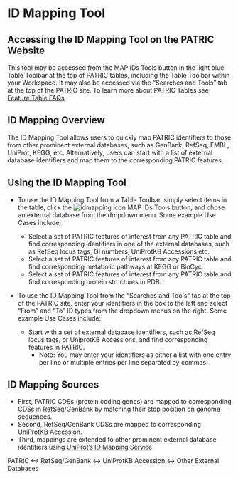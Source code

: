 # ID Mapping Tool

## Accessing the ID Mapping Tool on the PATRIC Website

This tool may be accessed from the MAP IDs Tools button in the light
blue Table Toolbar at the top of PATRIC tables, including the Table
Toolbar within your Workspace. It may also be accessed via the “Searches
and Tools” tab at the top of the PATRIC site. To learn more about PATRIC
Tables see [Feature Table FAQs](/content/Feature_Table).

## ID Mapping Overview

The ID Mapping Tool allows users to quickly map PATRIC identifiers to
those from other prominent external databases, such as GenBank, RefSeq,
EMBL, UniProt, KEGG, etc. Alternatively, users can start with a list of
external database identifiers and map them to the corresponding PATRIC
features.

## Using the ID Mapping Tool

-   To use the ID Mapping Tool from a Table Toolbar, simply select items
    in the table, click the
    ![idmapping icon](http://enews.patricbrc.org/wp-content/uploads/2013/04/16x16-toolbar-icon-idmapping.png) MAP IDs Tools
    button, and chose an external database from the dropdown menu. Some
    example Use Cases include:
    -   Select a set of PATRIC features of interest from any PATRIC
        table and find corresponding identifiers in one of the external
        databases, such as RefSeq locus tags, GI numbers, UniProtKB
        Accessions etc.
    -   Select a set of PATRIC features of interest from any PATRIC
        table and find corresponding metabolic pathways at KEGG or
        BioCyc.
    -   Select a set of PATRIC features of interest from any PATRIC
        table and find corresponding protein structures in PDB.

-   To use the ID Mapping Tool from the “Searches and Tools” tab at the
    top of the PATRIC site, enter your identifiers in the box to the
    left and select “From” and “To” ID types from the dropdown menus on
    the right. Some example Use Cases include:
    -   Start with a set of external database identifiers, such as
        RefSeq locus tags, or UniprotKB Accessions, and find
        corresponding features in PATRIC.
        -   Note: You may enter your identifiers as either a list with
            one entry per line or multiple entries per line separated by
            commas.

## ID Mapping Sources

-   First, PATRIC CDSs (protein coding genes) are mapped to
    corresponding CDSs in RefSeq/GenBank by matching their stop position
    on genome sequences.
-   Second, RefSeq/GenBank CDSs are mapped to corresponding UniProtKB
    Accession.
-   Third, mappings are extended to other prominent external database
    identifiers using [UniProt’s ID Mapping
    Service](http://www.uniprot.org/mapping/).

PATRIC <-> RefSeq/GenBank <-> UniProtKB Accession <-> Other External Databases
